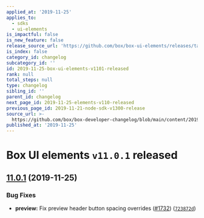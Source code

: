 ```yaml
---
applied_at: '2019-11-25'
applies_to:
  - sdks
  - ui-elements
is_impactful: false
is_new_feature: false
release_source_url: 'https://github.com/box/box-ui-elements/releases/tag/v11.0.1'
is_index: false
category_id: changelog
subcategory_id: ''
id: 2019-11-25-box-ui-elements-v1101-released
rank: null
total_steps: null
type: changelog
sibling_id: ''
parent_id: changelog
next_page_id: 2019-11-25-elements-v110-released
previous_page_id: 2019-11-21-node-sdk-v1300-release
source_url: >-
  https://github.com/box/box-developer-changelog/blob/main/content/2019/11-25-box-ui-elements-v1101-released.md
published_at: '2019-11-25'
---
```

# Box UI elements `v11.0.1` released

## [11.0.1][1] (2019-11-25)

### Bug Fixes

* **preview:** Fix preview header button spacing overrides ([#1732][2]) ([`723872d`][3])

[1]: https://github.com/box/box-ui-elements/compare/v11.0.0...v11.0.1

[2]: https://github.com/box/box-ui-elements/issues/1732

[3]: https://github.com/box/box-ui-elements/commit/723872d
